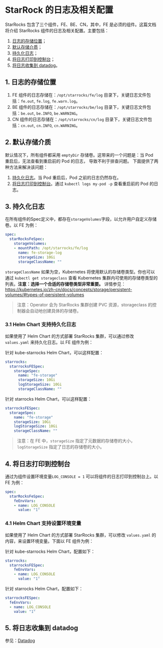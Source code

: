 # StarRock 的日志及相关配置

StarRocks 包含了三个组件，FE、BE、CN，其中，FE 是必须的组件。这篇文档将介绍 StarRocks 组件的日志及相关配置。主要包括：

1. [日志的存储位置](./logging_and_related_configurations_howto.md#1-日志的存储位置)；
2. [默认存储介质](./logging_and_related_configurations_howto.md#2-默认存储介质)；
3. [持久化日志](./logging_and_related_configurations_howto.md#3-持久化日志)；
4. [将日志打印到控制台](./logging_and_related_configurations_howto.md#4-将日志打印到控制台)；
5. [将日志收集到 datadog](././logging_and_related_configurations_howto.md#5-将日志收集到-datadogs)。

## 1. 日志的存储位置

1. FE 组件的日志存储在：`/opt/starrocks/fe/log` 目录下，关键日志文件包括：`fe.out`, `fe.log`, `fe.warn.log`。
2. BE 组件的日志存储在：`/opt/starrocks/be/log` 目录下，关键日志文件包括：`be.out`, `be.INFO`, `be.WARNING`。
3. CN 组件的日志存储在：`/opt/starrocks/cn/log` 目录下，关键日志文件包括：`cn.out`, `cn.INFO`, `cn.WARNING`。

## 2. 默认存储介质

默认情况下，所有组件都采用 `emptyDir` 存储卷。这带来的一个问题是：当 Pod 重启后，无法查看到重启前的 Pod 的日志， 导致不利于排查问题。
下面提供了两种方法来解决该问题：

1. [持久化日志](./logging_and_related_configurations_howto.md#3-持久化日志)。当 Pod 重启后，Pod 之前的日志仍然存在。
2. [将日志打印到控制台](./logging_and_related_configurations_howto.md#4-将日志打印到控制台)。通过 `kubectl logs my-pod -p` 查看重启前的 Pod 的日志。

## 3. 持久化日志

在所有组件的Spec定义中，都存在`storageVolumes`字段，以允许用户自定义存储卷。以 FE 为例：

```yaml
spec:
  starRocksFeSpec:
    storageVolumes:
    - mountPath: /opt/starrocks/fe/log
      name: fe-storage-log
      storageSize: 10Gi
      storageClassName: ""
```

`storageClassName` 如果为空，Kubernetes 将使用默认的存储卷类型。你也可以通过 `kubectl get storageclass` 查看 Kubernetes
集群内可使用的存储卷类型的列表。**注意：选择一个合适的存储卷类型非常重要。**
详情参见：https://kubernetes.io/zh-cn/docs/concepts/storage/persistent-volumes/#types-of-persistent-volumes
> 注意：Operator 会为 StarRocks 集群创建 PVC 资源，storageclass 的控制器会自动地创建具体的存储卷。

### 3.1 Helm Chart 支持持久化日志

如果使用了 Helm Chart 的方式部署 StarRocks 集群，可以通过修改 `values.yaml` 来持久化日志。以 FE 组件为例：

针对 kube-starrocks Helm Chart，可以这样配置：

```yaml
starrocks:
  starrocksFESpec:
    storageSpec:
      name: "fe-storage"
      storageSize: 10Gi
      logStorageSize: 10Gi
      storageClassName: ""
```

针对 starrocks Helm Chart，可以这样配置：

```yaml
starrocksFESpec:
  storageSpec:
    name: "fe-storage"
    storageSize: 10Gi
    logStorageSize: 10Gi
    storageClassName: ""
```

> 注意：在 FE 中，`storageSize` 指定了元数据的存储卷的大小，`logStorageSize` 指定了日志的存储卷的大小。

## 4. 将日志打印到控制台

通过为组件设置环境变量`LOG_CONSOLE = 1` 可以将组件的日志打印到控制台上。以 FE 为例：

```yaml
spec:
  starRocksFeSpec:
    feEnvVars:
    - name: LOG_CONSOLE
      value: "1"
```

### 4.1 Helm Chart 支持设置环境变量

如果使用了 Helm Chart 的方式部署 StarRocks 集群，可以修改 `values.yaml` 的内容，来设置环境变量。下面以 FE 组件为例：

针对 kube-starrocks Helm Chart，配置如下：

```yaml
starrocks:
  starrocksFESpec:
    feEnvVars:
    - name: LOG_CONSOLE
      value: "1"
```

针对 starrocks Helm Chart，配置如下：

```yaml
starrocksFESpec:
  feEnvVars:
  - name: LOG_CONSOLE
    value: "1"
```

## 5. 将日志收集到 datadog

参见：[Datadog](../integration/integration-with-datadog.md)
